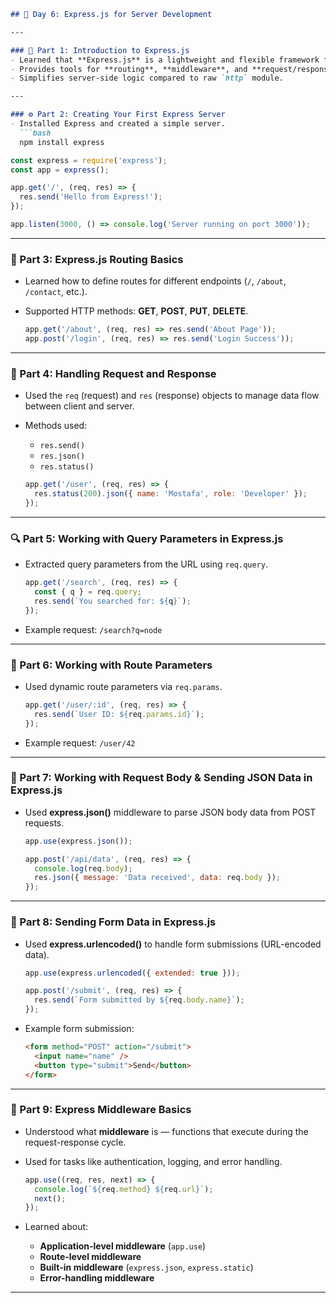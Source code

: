 ````markdown
## 📅 Day 6: Express.js for Server Development  

---

### 🚀 Part 1: Introduction to Express.js
- Learned that **Express.js** is a lightweight and flexible framework for building web servers with Node.js.  
- Provides tools for **routing**, **middleware**, and **request/response handling**.  
- Simplifies server-side logic compared to raw `http` module.

---

### ⚙️ Part 2: Creating Your First Express Server
- Installed Express and created a simple server.  
  ```bash
  npm install express
````

```js
const express = require('express');
const app = express();

app.get('/', (req, res) => {
  res.send('Hello from Express!');
});

app.listen(3000, () => console.log('Server running on port 3000'));
```

---

### 🧭 Part 3: Express.js Routing Basics

* Learned how to define routes for different endpoints (`/`, `/about`, `/contact`, etc.).
* Supported HTTP methods: **GET**, **POST**, **PUT**, **DELETE**.

  ```js
  app.get('/about', (req, res) => res.send('About Page'));
  app.post('/login', (req, res) => res.send('Login Success'));
  ```

---

### 🔄 Part 4: Handling Request and Response

* Used the `req` (request) and `res` (response) objects to manage data flow between client and server.
* Methods used:

  * `res.send()`
  * `res.json()`
  * `res.status()`

  ```js
  app.get('/user', (req, res) => {
    res.status(200).json({ name: 'Mostafa', role: 'Developer' });
  });
  ```

---

### 🔍 Part 5: Working with Query Parameters in Express.js

* Extracted query parameters from the URL using `req.query`.

  ```js
  app.get('/search', (req, res) => {
    const { q } = req.query;
    res.send(`You searched for: ${q}`);
  });
  ```
* Example request: `/search?q=node`

---

### 🧩 Part 6: Working with Route Parameters

* Used dynamic route parameters via `req.params`.

  ```js
  app.get('/user/:id', (req, res) => {
    res.send(`User ID: ${req.params.id}`);
  });
  ```
* Example request: `/user/42`

---

### 🧠 Part 7: Working with Request Body & Sending JSON Data in Express.js

* Used **express.json()** middleware to parse JSON body data from POST requests.

  ```js
  app.use(express.json());

  app.post('/api/data', (req, res) => {
    console.log(req.body);
    res.json({ message: 'Data received', data: req.body });
  });
  ```

---

### 📝 Part 8: Sending Form Data in Express.js

* Used **express.urlencoded()** to handle form submissions (URL-encoded data).

  ```js
  app.use(express.urlencoded({ extended: true }));

  app.post('/submit', (req, res) => {
    res.send(`Form submitted by ${req.body.name}`);
  });
  ```
* Example form submission:

  ```html
  <form method="POST" action="/submit">
    <input name="name" />
    <button type="submit">Send</button>
  </form>
  ```

---

### 🧱 Part 9: Express Middleware Basics

* Understood what **middleware** is — functions that execute during the request-response cycle.
* Used for tasks like authentication, logging, and error handling.

  ```js
  app.use((req, res, next) => {
    console.log(`${req.method} ${req.url}`);
    next();
  });
  ```
* Learned about:

  * **Application-level middleware** (`app.use`)
  * **Route-level middleware**
  * **Built-in middleware** (`express.json`, `express.static`)
  * **Error-handling middleware**

---

```
```
